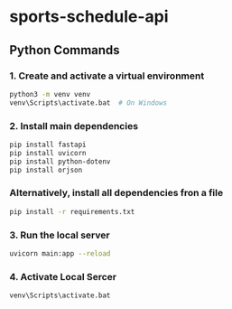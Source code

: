 # sports-schedule-api

## Python Commands

### 1. Create and activate a virtual environment

```bash
python3 -m venv venv
venv\Scripts\activate.bat  # On Windows
```

### 2. Install main dependencies 

```bash
pip install fastapi
pip install uvicorn
pip install python-dotenv
pip install orjson
```

### Alternatively, install all dependencies fron a file

```bash
pip install -r requirements.txt
```

### 3. Run the local server
```bash
uvicorn main:app --reload
```

### 4. Activate Local Sercer
```bash
venv\Scripts\activate.bat
```
